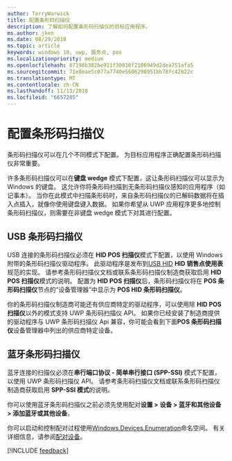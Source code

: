 ```yaml
---
author: TerryWarwick
title: 配置条形码扫描仪
description: 了解如何配置条形码扫描仪的目标应用程序。
ms.author: jken
ms.date: 08/29/2018
ms.topic: article
keywords: windows 10, uwp, 服务点, pos
ms.localizationpriority: medium
ms.openlocfilehash: 07198b382be911f30016f2106949d2dea751afa5
ms.sourcegitcommit: 71e8eae5c077a7740e5606298951bb78fc42b22c
ms.translationtype: MT
ms.contentlocale: zh-CN
ms.lasthandoff: 11/13/2018
ms.locfileid: "6657205"
---
```

# <a name="configure-a-barcode-scanner"></a>配置条形码扫描仪

条形码扫描仪可以在几个不同模式下配置。  为目标应用程序正确配置条形码扫描仪非常重要。

许多条形码扫描仪可以在**键盘 wedge** 模式下配置，这让条形码扫描仪可以显示为 Windows 的键盘。  这允许你将条形码扫描到无条形码扫描仪感知的应用程序（如记事本）。  当你在此模式中扫描条形码时，来自条形码扫描仪的已解码数据将在插入点插入，就像你使用键盘键入数据。  如果你希望从 UWP 应用程序更多地控制条形码扫描仪，则需要在非键盘 wedge 模式下对其进行配置。

## <a name="usb-barcode-scanner"></a>USB 条形码扫描仪
USB 连接的条形码扫描仪必须在 **HID POS 扫描仪**模式下配置，以使用 Windows 附带的条形码扫描仪驱动程序。 此驱动程序是发布到[USB HID](http://www.usb.org/developers/hidpage/) **HID 销售点使用表**规范的实现。  请参考条形码扫描仪文档或联系条形码扫描仪制造商获取启用 **HID POS 扫描仪**模式的说明。  配置为 **HID POS 扫描仪**后，条形码扫描仪将在 **POS 条形码扫描仪**节点的“设备管理器”中显示为 **POS HID 条形码扫描仪**。

你的条形码扫描仪制造商可能还有供应商特定的驱动程序，可以使用除 **HID POS 扫描仪**以外的模式支持 UWP 条形码扫描仪 API。  如果你已经安装了制造商提供的驱动程序与 UWP 条形码扫描仪 Api 兼容，你可能会看到下面**POS 条形码扫描仪**设备管理器中列出的供应商特定设备。

## <a name="bluetooth-barcode-scanner"></a>蓝牙条形码扫描仪
蓝牙连接的扫描仪必须在**串行端口协议 - 简单串行接口 (SPP-SSI)** 模式下配置，以使用 UWP 条形码扫描仪 API。  请参考条形码扫描仪文档或联系条形码扫描仪制造商获取启用 **SPP-SSI 模式**的说明。

你可以使用蓝牙条形码扫描仪之前必须先使用配对**设置 > 设备 > 蓝牙和其他设备 > 添加蓝牙或其他设备**。

你可以启动和控制配对过程使用[Windows.Devices.Enumeration](https://docs.microsoft.com/uwp/api/windows.devices.enumeration)命名空间。  有关详细信息，请参阅[配对设备](https://docs.microsoft.com/windows/uwp/devices-sensors/pair-devices)。

[!INCLUDE [feedback](./includes/pos-feedback.md)]